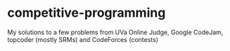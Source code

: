 # competitive-programming

My solutions to a few problems from UVa Online Judge, Google CodeJam, topcoder (mostly SRMs) and CodeForces (contests) 
